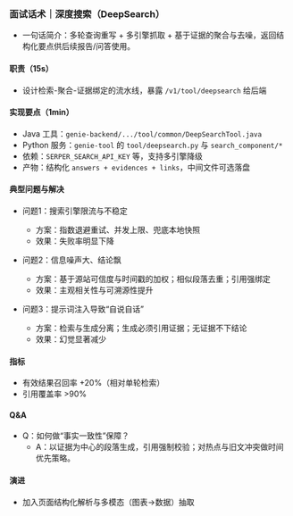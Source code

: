 ### 面试话术｜深度搜索（DeepSearch）

- 一句话简介：多轮查询重写 + 多引擎抓取 + 基于证据的聚合与去噪，返回结构化要点供后续报告/问答使用。

#### 职责（15s）
- 设计检索-聚合-证据绑定的流水线，暴露 `/v1/tool/deepsearch` 给后端

#### 实现要点（1min）
- Java 工具：`genie-backend/.../tool/common/DeepSearchTool.java`
- Python 服务：`genie-tool` 的 `tool/deepsearch.py` 与 `search_component/*`
- 依赖：`SERPER_SEARCH_API_KEY` 等，支持多引擎降级
- 产物：结构化 `answers + evidences + links`，中间文件可选落盘

#### 典型问题与解决
- 问题1：搜索引擎限流与不稳定
  - 方案：指数退避重试、并发上限、兜底本地快照
  - 效果：失败率明显下降

- 问题2：信息噪声大、结论飘
  - 方案：基于源站可信度与时间戳的加权；相似段落去重；引用强绑定
  - 效果：主观相关性与可溯源性提升

- 问题3：提示词注入导致“自说自话”
  - 方案：检索与生成分离；生成必须引用证据；无证据不下结论
  - 效果：幻觉显著减少

#### 指标
- 有效结果召回率 +20%（相对单轮检索）
- 引用覆盖率 >90%

#### Q&A
- Q：如何做“事实一致性”保障？
  - A：以证据为中心的段落生成，引用强制校验；对热点与旧文冲突做时间优先策略。

#### 演进
- 加入页面结构化解析与多模态（图表→数据）抽取
